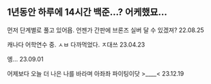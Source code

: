
## 1년동안 하루에 14시간 백준...? 어케했묘...
먼저 단계별로 풀고 있어욥. 언젠가 간판에 브론즈 실버 달 수 있겠져? 22.08.25

캐나다 어학연수 중. ㅅㅂ 다까먹었다. ㅈ대쓰 23.04.23

엥... 23.09.01

어제보다 오늘 더 나은 나를 바라며 아좌좌 파이팅이닷 >____< 23.12.19
